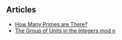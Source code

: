 

## Articles

* [How Many Primes are There?](https://primes.utm.edu/howmany.html)
* [The Group of Units in the Integers mod n](https://sites.millersville.edu/bikenaga/abstract-algebra-1/units-in-zn/units-in-zn.pdf)